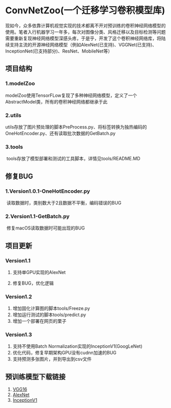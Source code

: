 # ConvNetZoo(一个迁移学习卷积模型库)

​		现如今，众多依靠计算机视觉实现的技术都离不开对预训练的卷积神经网络模型的使用。笔者入行机器学习一年多，每次对图像分类、风格迁移以及目标检测等问题需要重新复现神经网络模型深感头疼，于是乎，开发了这个卷积神经网络库，将陆续支持主流的开源神经网络模型（例如AlexNet(已支持)、VGGNet(已支持)、InceptionNet(已支持部分)、ResNet、MobileNet等）

## 项目结构

### 1.modelZoo

​		modelZoo使用TensorFLow复现了多种神经网络模型，定义了一个AbstractModel类，所有的卷积神经网络都继承于此

### 2.utils

​		utils存放了图片预处理的脚本PreProcess.py、将标签转换为独热编码的OneHotEncoder.py、还有读取批次数据的GetBatch.py

### 3.tools

​		tools存放了模型部署和测试的工具脚本，详情见tools/README.MD

## 修复BUG

### 1.Version1.0.1-OneHotEncoder.py
​		读取数据时，类别数大于2且数据不平衡，编码错误的BUG

### 2.Version1.1-GetBatch.py

​		修复macOS读取数据时可能出现的BUG

## 项目更新

### Version1.1 

1. 支持单GPU实现的AlexNet

2. 修复BUG，优化逻辑

### Version1.2

1. 增加固化计算图的脚本tools/Freeze.py
2. 增加运行测试的脚本tools/predict.py
3. 增加一个部署在网页的栗子

### Version1.3

1. 支持不使用Batch Normalization实现的InceptionV1(GoogLeNet)
3. 优化代码，修复早期架构GPU没有cudnn加速的BUG
3. 支持预测多张图片，并到导出到csv文件

## 预训练模型下载链接

1. [VGG16](https://www.cs.toronto.edu/~frossard/vgg16/vgg16_weights.npz)
2. [AlexNet](http://www.cs.toronto.edu/~guerzhoy/tf_alexnet/bvlc_alexnet.npy)
3. [InceptionV1](http://download.tensorflow.org/models/inception_v1_2016_08_28.tar.gz)


